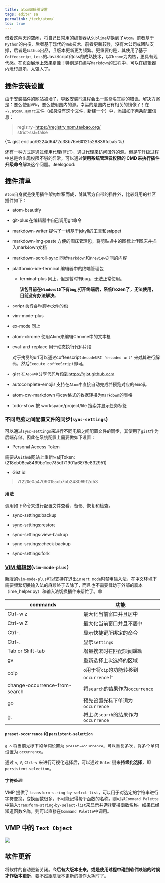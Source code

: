 ```yaml
---
title: atom编辑器设置
tags: editor sa
permalink: /tech/atom/
toc: true
---
```


借着这两天的空闲，将自己日常用的编辑器从`Sublime`切换到了`Atom`，前者基于`Python`的内核，后者基于现代的`Web`技术。前者更新较慢，没有大公司或团队支撑，后者是`Github`出品，且版本更新更为频繁。更重要的是，其使用了基于`Coffeescript`, `Less`的JavaScript和css的成熟技术，以`Chrome`为内核，更具有现代感。在页面展示上效果更佳！特别是在编写`Markdown`的过程中，可以在编辑器内进行展示，太强大了。

## 插件安装设置

由于安装插件的网站被墙了，导致安装时进程会出一些莫名其妙的错误。解决方案是：要么使用`VPN`，要么使用国内的源。幸运的是国内已有相关的镜像了！在 `~\.atom\.apmrc`文件（如果没有这个文件，新建一个）中，添加如下两条配置信息：

> registry=https://registry.npm.taobao.org/  
> strict-ssl=false

{% gist ericluo/9224d6472c38b76e68121528839fdba5 %}

还有一种方式是通过使用代理(蓝灯)，通过代理来访问国外的源。但是在升级过程中总是会出现权限不够的异常，可以通过**使用系统管理员权限的 CMD 来执行插件升级命令**解决这个问题。:feelsgood:

## 插件清单

`Atom`自身就是使用插件架构堆积而成，除其官方自带的插件外，比较好用的社区插件如下：

- atom-beautify

- git-plus 在编辑器中自己调用git命令

- markdown-writer 提供了一组基于jekyll的工具和snippet

- markdown-img-paste 方便的图床管理包，将剪贴板中的图标上传图床并插入markdown文档

- markdown-scroll-sync 同步`Markdown`和`Preview`之间的内容

- platformio-ide-terminal 编辑器中的终端管理包

  - terminal-plus 同上，但是暂时有bug，无法正常使用。

    **该包目前在`Windows10`下有`bug`,打开终端后，系统frozen了，无法使用，目前没有办法解决。**

- script 执行各种脚本文件的包

- vim-mode-plus

- ex-mode 同上

- atom-chrome 使用Atom来编辑Chrome中的文本框

- eval-and-replace 用于动态执行代码片段

  对于拷贝的url可以通过coffeescript `decodeURI 'encoded url'` 来对其进行解码，然后`Execute coffeeScript`即可。

- gist 在`Atom`中分享代码片段到<https://gist.github.com>

- autocomplete-emojis 支持在`Atom`中直接自动完成并预览对应的emoji。

- atom-csv-markdown 将csv格式的数据转换为`Markdown`的表格

- todo-show 按 workspace/project/file 搜索并显示任务标签

### 不同电脑之间配置文件的同步(`sync-settings`)

可以通过`sync-settings`来进行不同电脑之间配置文件的同步，其使用了`gist`作为后端存储。因此在系统配置上需要做如下设置：

- Personal Access Token

需要从`Github`网站上重新生成Token: (218eb08ca8469bc1ce785df71901a6878e832951)

- Gist id

> 7f228e0a47090155cb7bb248099f2d53

#### 用法

调用如下命令来进行配置文件查看、备份、恢复和检查。

- sync-settings:backup

- sync-settings:restore

- sync-settings:view-backup

- sync-settings:check-backup

- sync-settings:fork

### [VIM 编辑器](https://github.com/t9md/atom-vim-mode-plus)(`vim-mode-plus`）

新版的`vim-mode-plus`可以支持在退出`insert mode`时禁用输入法，在中文环境下需要频繁切换输入法的麻烦终于去除了，而且也不需要借助于外部的脚本（ime_helper.py）和输入法切换插件来帮忙了。😄

| commands                      | 功能                                     |
| ----------------------------- | ---------------------------------------- |
| Ctrl-w z                      | 最大化当前窗口并且居中                   |
| Ctrl-w Z                      | 最大化当前窗口并且不居中                 |
| Ctrl-.                        | 显示快捷键所绑定的命令                   |
| Ctrl-.                        | 显示`settings`                           |
| Tab or Shift-tab              | 增量搜索时在匹配项间跳动                 |
| gv                            | 重新选择上次选择的区域                   |
| coip                          | `o`用于将`cip`的功能转移到`occurrence`上 |
| change-occurrence-from-search | 将`search`的结果作为`occurrence`         |
| go                            | 预先设置光标下单词为`occurrence`         | 
| g.                            | 将上次`search`的结果作为`occurrence`     |

#### `preset-occurrence` 和 `persistent-selection`

`g o` 将当前光标下的单词设置为 `preset-occurrence`。可以重复多次，将多个单词设置为 `occurrence`。

通过 `v`, `V`, `Ctrl-v` 来进行可视化选择后，可以通过 `Enter` 键来**持续化选择**，即`persistent-selection`。

#### 字符处理

VMP 提供了 `transform-string-by-select-list`，可以用于对选定的字符串进行字符变换，变换函数很多，不可能记得每个函数的名称。则可以`Command Palette`中输入`transform-string-by-select-list`来显示并选择变换函数名称。如果已经知道函数名称，则可以直接在`Command Palette`中调用。

## VMP 中的 `Text Object`

![](https://netimages.oss-cn-beijing.aliyuncs.com/img/20181029173438.png)

## 软件更新

将软件的自动更新关闭。**今后有大版本出来，或是使用过程中碰到软件缺陷的时候才作版本更新**，要不然跟随版本更新的操作太耗时了。
